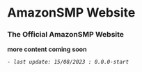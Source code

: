 # AmazonSMP Website
### The Official AmazonSMP Website

**more content coming soon**

_`- last update: 15/08/2023 : 0.0.0-start`_
